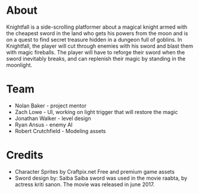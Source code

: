 # About

Knightfall is a side-scrolling platformer about a magical knight armed with the cheapest sword in the land who 
gets his powers from the moon and is on a quest to find secret treasure hidden in a dungeon full of goblins.
In Knightfall, the player will cut through enemies with his sword and blast them with magic fireballs.  The 
player will have to reforge their sword when the sword inevitably breaks, and can replenish their magic by 
standing in the moonlight.

# Team
 - Nolan Baker - project mentor
 - Zach Lowe - UI, working on light trigger that will restore the magic
 - Jonathan Walker - level design
 - Ryan Ansus - enemy AI
 - Robert Crutchfield - Modeling assets

# Credits
 -  Character Sprites by Craftpix.net Free and premium game assets
 -  Sword design by: Saiba Saiba sword was used in the movie raabta, by actress kriti sanon.         The movie was released in june 2017.
 